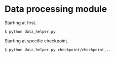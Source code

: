 # Data processing module
Starting at first.
```shell
$ python data_helper.py
```

Starting at specific checkpoint.
```shell
$ python data_helper.py checkpoint/checkpoint_..
```

